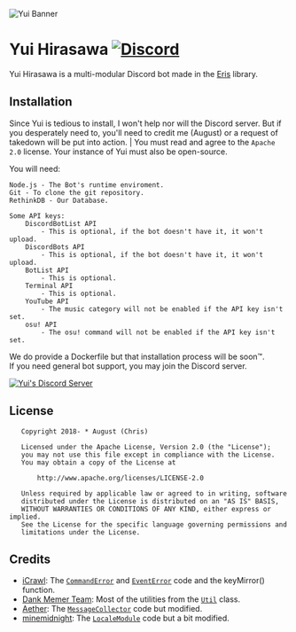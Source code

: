 ![Yui Banner](https://natsukibot-is.a-bad-me.me/nZquBZXgP.gif)

# Yui Hirasawa [![Discord](https://discordapp.com/api/guilds/382725233695522816/embed.png)](https://discord.gg/Bkh4F5W)
Yui Hirasawa is a multi-modular Discord bot made in the [Eris](https://abal.moe/Eris) library.

## Installation
Since Yui is tedious to install, I won't help nor will the Discord server. But if you desperately need to, you'll need to credit me (August) or a request of takedown will be put into action. | You must read and agree to the `Apache 2.0` license. Your instance of Yui must also be open-source.

You will need:
```
Node.js - The Bot's runtime enviroment.
Git - To clone the git repository.
RethinkDB - Our Database.

Some API keys:
    DiscordBotList API 
        - This is optional, if the bot doesn't have it, it won't upload.
    DiscordBots API 
        - This is optional, if the bot doesn't have it, it won't upload.
    BotList API
        - This is optional.
    Terminal API
        - This is optional.
    YouTube API
        - The music category will not be enabled if the API key isn't set.
    osu! API 
        - The osu! command will not be enabled if the API key isn't set.
```
        
We do provide a Dockerfile but that installation process will be soon:tm:.  
If you need general bot support, you may join the Discord server.

[![Yui's Discord Server](https://discordapp.com/api/guilds/382725233695522816/embed.png?style=banner3)](https://discord.gg/Bkh4F5W)

## License
```
   Copyright 2018- * August (Chris)

   Licensed under the Apache License, Version 2.0 (the "License");
   you may not use this file except in compliance with the License.
   You may obtain a copy of the License at

       http://www.apache.org/licenses/LICENSE-2.0

   Unless required by applicable law or agreed to in writing, software
   distributed under the License is distributed on an "AS IS" BASIS,
   WITHOUT WARRANTIES OR CONDITIONS OF ANY KIND, either express or implied.
   See the License for the specific language governing permissions and
   limitations under the License.
```

## Credits
* [iCrawl](https://github.com/iCrawl): The [`CommandError`](https//github.com/ohlookitsAugust/Yui/blob/master/src/errors/CommandError.js) and [`EventError`](https//github.com/ohlookitsAugust/Yui/blob/master/src/errors/EventError.js) code and the keyMirror() function.
* [Dank Memer Team](https://github.com/Dank-Memer): Most of the utilities from the [`Util`](https//github.com/ohlookitsAugust/Yui/blob/master/src/utils/Util.js) class.
* [Aether](https://github.com/Aetheryx): The [`MessageCollector`](https//github.com/ohlookitsAugust/Yui/blob/master/src/utils/MessageCollector.js) code but modified.
* [minemidnight](https://github.com/minemidnight): The [`LocaleModule`](https://github.com/ohlookitsAugust/Yui/blob/master/src/bot/modules/LocaleModule.js) code but a bit modified.
